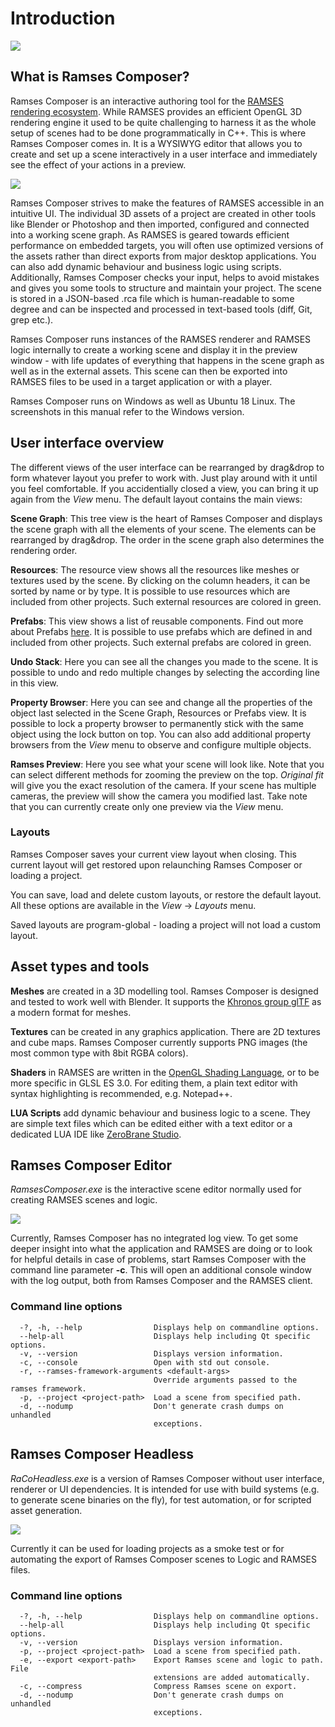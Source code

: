 <!--
SPDX-License-Identifier: MPL-2.0

This file is part of Ramses Composer
(see https://github.com/COVESA/ramses-composer-docs).

This Source Code Form is subject to the terms of the Mozilla Public License, v. 2.0.
If a copy of the MPL was not distributed with this file, You can obtain one at http://mozilla.org/MPL/2.0/.
-->
# Introduction

![](images/sample_project.png)

## What is Ramses Composer?

Ramses Composer is an interactive authoring tool for the [RAMSES rendering ecosystem](https://github.com/COVESA/ramses). While RAMSES provides an efficient OpenGL 3D rendering engine it used to be quite challenging to harness it as the whole setup of scenes had to be done programmatically in C++. This is where Ramses Composer comes in. It is a WYSIWYG editor that allows you to create and set up a scene interactively in a user interface and immediately see the effect of your actions in a preview.

![](images/ramses_toolchain.png)

Ramses Composer strives to make the features of RAMSES accessible in an intuitive UI. The individual 3D assets of a project are created in other tools like Blender or Photoshop and then imported, configured and connected into a working scene graph. As RAMSES is geared towards efficient performance on embedded targets, you will often use optimized versions of the assets rather than direct exports from major desktop applications. You can also add dynamic behaviour and business logic using scripts. Additionally, Ramses Composer checks your input, helps to avoid mistakes and gives you some tools to structure and maintain your project. The scene is stored in a JSON-based .rca file which is human-readable to some degree and can be inspected and processed in text-based tools (diff, Git, grep etc.).

Ramses Composer runs instances of the RAMSES renderer and RAMSES logic internally to create a working scene and display it in the preview window - with life updates of everything that happens  in the scene graph as well as in the external assets. This scene can then be exported into RAMSES files to be used in a target application or with a player.

Ramses Composer runs on Windows as well as Ubuntu 18 Linux. The screenshots in this manual refer to the Windows version.

## User interface overview

The different views of the user interface can be rearranged by drag&drop to form whatever layout you prefer to work with. Just play around with it until you feel comfortable. If you accidentially closed a view, you can bring it up again from the _View_ menu. The default layout contains the main views:

__Scene Graph__: This tree view is the heart of Ramses Composer and displays the scene graph with all the elements of your scene. The elements can be rearranged by drag&drop. The order in the scene graph also determines the rendering order.

__Resources__: The resource view shows all the resources like meshes or textures used by the scene. By clicking on the column headers, it can be sorted by name or by type. It is possible to use resources which are included from other projects. Such external resources are colored in green.

__Prefabs__: This view shows a list of reusable components. Find out more about Prefabs [here](../prefabs/README.md). It is possible to use prefabs which are defined in and included from other projects. Such external prefabs are colored in green.

__Undo Stack__: Here you can see all the changes you made to the scene. It is possible to undo and redo multiple changes by selecting the according line in this view.

__Property Browser__: Here you can see and change all the properties of the object last selected in the Scene Graph, Resources or Prefabs view. It is possible to lock a property browser to permanently  stick with the same object using the lock button on top. You can also add additional property browsers from the _View_ menu to observe and configure multiple objects.

__Ramses Preview__: Here you see what your scene will look like. Note that you can select different methods for zooming the preview on the top. _Original fit_ will give you the exact resolution of the camera. If your scene has multiple cameras, the preview will show the camera you modified last. Take note that you can currently create only one preview via the _View_ menu.

### Layouts

Ramses Composer saves your current view layout when closing. This current layout will get restored upon relaunching Ramses Composer or loading a project.

You can save, load and delete custom layouts, or restore the default layout.  All these options are available in the _View_ → _Layouts_ menu.

Saved layouts are program-global - loading a project will not load a custom layout.

## Asset types and tools

__Meshes__ are created in a 3D modelling tool. Ramses Composer is designed and tested to work well with Blender. It supports the [Khronos group glTF](https://www.khronos.org/gltf/) as a modern format for meshes.

__Textures__ can be created in any graphics application. There are 2D textures and cube maps. Ramses Composer currently supports PNG images (the most common type with 8bit RGBA colors).

__Shaders__ in RAMSES are written in the [OpenGL Shading Language](https://en.wikipedia.org/wiki/OpenGL_Shading_Language), or to be more specific in GLSL ES 3.0. For editing them, a plain text editor with syntax highlighting is recommended, e.g. Notepad++.

__LUA Scripts__ add dynamic behaviour and business logic to a scene. They are simple text files which can be edited either with a text editor or a dedicated LUA IDE like [ZeroBrane Studio](https://studio.zerobrane.com/).

## Ramses Composer Editor

_RamsesComposer.exe_ is the interactive scene editor normally used for creating RAMSES scenes and logic.

![](images/raco_editor.png)

Currently, Ramses Composer has no integrated log view. To get some deeper insight into what the application and RAMSES are doing or to look for helpful details in case of problems, start Ramses Composer with the command line parameter **-c**. This will open an additional console window with the log output, both from Ramses Composer and the RAMSES client.

### Command line options

	  -?, -h, --help                Displays help on commandline options.
	  --help-all                    Displays help including Qt specific options.
	  -v, --version                 Displays version information.
	  -c, --console					Open with std out console.
	  -r, --ramses-framework-arguments <default-args>
	  								Override arguments passed to the ramses framework.
	  -p, --project <project-path>  Load a scene from specified path.
	  -d, --nodump                  Don't generate crash dumps on unhandled
	                                exceptions.	                           

## Ramses Composer Headless

_RaCoHeadless.exe_ is a version of Ramses Composer without user interface, renderer or UI dependencies. It is intended for use with build systems (e.g. to generate scene binaries on the fly), for test automation, or for scripted asset generation.

![](images/raco_headless.png)

Currently it can be used for loading projects as a smoke test or for automating the export of Ramses Composer scenes to Logic and RAMSES files.

### Command line options

	  -?, -h, --help                Displays help on commandline options.
	  --help-all                    Displays help including Qt specific options.
	  -v, --version                 Displays version information.
	  -p, --project <project-path>  Load a scene from specified path.
	  -e, --export <export-path>    Export Ramses scene and logic to path. File
	                                extensions are added automatically.
	  -c, --compress                Compress Ramses scene on export.
	  -d, --nodump                  Don't generate crash dumps on unhandled
	                                exceptions.
